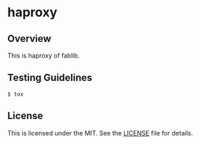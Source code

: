 # haproxy

## Overview
This is haproxy of fablib.

## Testing Guidelines
```
$ tox
```

## License
This is licensed under the MIT. See the [LICENSE](./LICENSE) file for details.

